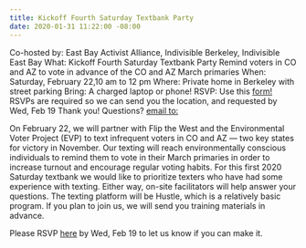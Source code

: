 ```yaml
---
title: Kickoff Fourth Saturday Textbank Party
date: 2020-01-31 11:22:00 -08:00
---
```


Co-hosted by: East Bay Activist Alliance, Indivisible Berkeley, Indivisible East Bay
What: Kickoff Fourth Saturday Textbank Party 
Remind voters in CO and AZ to vote in advance of the CO and AZ March primaries
When: Saturday, February 22,10 am to 12 pm
Where: Private home in Berkeley with street parking
Bring: A charged laptop or phone!
RSVP: Use this [form!](https://actionnetwork.org/events/ebaa-february-texting-party) RSVPs are required so we can send you the location, and requested by Wed, Feb 19
Thank you!
Questions? [email to:](mailto:ebaatexting@gmail.com)

On February 22, we will partner with Flip the West and the Environmental Voter Project (EVP) to text infrequent voters in CO and AZ — two key states for victory in November. Our texting will reach environmentally conscious individuals to remind them to vote in their March primaries in order to increase turnout and encourage regular voting habits. For this first 2020 Saturday textbank we would like to prioritize texters who have had some experience with texting. Either way, on-site facilitators will help answer your questions. The texting platform will be Hustle, which is a relatively basic program. If you plan to join us, we will send you training materials in advance.

Please RSVP [here](https://actionnetwork.org/events/ebaa-february-texting-party) by Wed, Feb 19 to let us know if you can make it.


